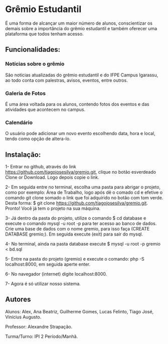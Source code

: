 # Grêmio Estudantil
É uma forma de alcançar um maior número de alunos, conscientizar os demais sobre a importância do grêmio estudantil e também oferecer uma plataforma que todos tenham acesso.

## Funcionalidades:
### Notícias sobre o grêmio 
São notícias atualizadas do grêmio estudantil e do IFPE Campus Igarassu, ao todo conta com palestras, avisos, eventos, entre outros.
### Galeria de Fotos
É uma área voltada para os alunos, contendo fotos dos eventos e das atividades que acontecem no campus.
### Calendário
O usuário pode adicionar um novo evento escolhendo data, hora e local, tendo como opção de altera-lo.
## Instalação:
1- Entrar no github, através do link https://github.com/tiagojosesilva/gremio.git, clique no botão esverdeado Clone or Download. Logo depois copie o link.

2- Em seguida entre no terminal, escolha uma pasta para abrigar o projeto, como por exemplo: Área de Trabalho, logo após dê o comado cd e efetive o comando git clone somado o link que foi adquirido no botão com tom verde. Desta forma: $ git clone https://github.com/tiagojosesilva/gremio.git. Pronto! Você já tem o projeto na sua máquina.

3- Já dentro da pasta do projeto, utilize o comando $ cd database e execute o comando mysql -u root -p para ter acesso ao banco de dados. Crie uma base de dados com o nome gremio, para isso faça (CREATE DATABASE gremio;). Em seguida execute (exit) para sair do mysql.

4- No terminal, ainda na pasta database execute $ mysql -u root -p gremio < bd.sql

5- Entre na pasta do projeto (gremio) e execute o comando: php -S localhost:8000, em seguida aperte enter.

6- No navegador (internet) digite localhost:8000.

7- Agora é só utilizar nosso sistema.
## Autores
Alunos: Alex, Ana Beatriz, Guilherme Gomes, Lucas Felinto, Tiago José, Vinícius Augusto.

Professor: Alexandre Strapação.

Turma/Turno: IPI 2 Período/Manhã.
